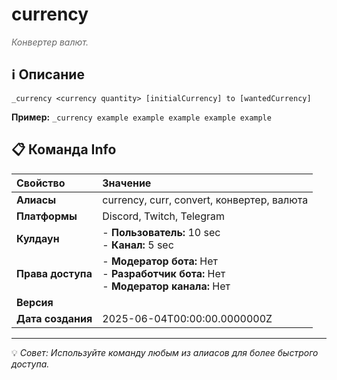 # currency

<span style="color: #666; font-style: italic;">Конвертер валют.</span>

## ℹ️ Описание

`_currency <currency quantity> [initialCurrency] to [wantedCurrency]`

**Пример:** `_currency example example example example example`

## 📋 Команда Info

| **Свойство** | **Значение** |
|:----------------|:----------------|
| **Алиасы** | currency, curr, convert, конвертер, валюта |
| **Платформы** | Discord, Twitch, Telegram |
| **Кулдаун** | - **Пользователь:** 10 sec<br> - **Канал:** 5 sec |
| **Права доступа** | - **Модератор бота:** Нет<br> - **Разработчик бота:** Нет<br> - **Модератор канала:** Нет |
| **Версия** |  |
| **Дата создания** | 2025-06-04T00:00:00.0000000Z |

---

💡 *Совет: Используйте команду любым из алиасов для более быстрого доступа.*

